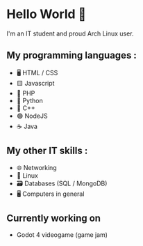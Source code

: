 # Hello World 👋

I'm an IT student and proud Arch Linux user.

## My programming languages :
- 🖥 HTML / CSS
- 🟨 Javascript
- 🐘 PHP
- 🐍 Python
- 🔵 C++
- 🟢 NodeJS
- ☕ Java

## My other IT skills :
- 🌐 Networking
- 🐧 Linux
- 🗃 Databases (SQL / MongoDB)
- 🖥 Computers in general

## Currently working on
- Godot 4 videogame (game jam)

<!--
**ZeMonsiM/ZeMonsiM** is a ✨ _special_ ✨ repository because its `README.md` (this file) appears on your GitHub profile.

Here are some ideas to get you started:

- 🔭 I’m currently working on ...
- 🌱 I’m currently learning ...
- 👯 I’m looking to collaborate on ...
- 🤔 I’m looking for help with ...
- 💬 Ask me about ...
- 📫 How to reach me: ...
- 😄 Pronouns: ...
- ⚡ Fun fact: ...
-->

